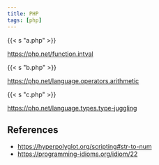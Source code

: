 ```yaml
---
title: PHP
tags: [php]
---
```


{{< s "a.php" >}}

<https://php.net/function.intval>

{{< s "b.php" >}}

<https://php.net/language.operators.arithmetic>

{{< s "c.php" >}}

<https://php.net/language.types.type-juggling>

## References

- <https://hyperpolyglot.org/scripting#str-to-num>
- <https://programming-idioms.org/idiom/22>
